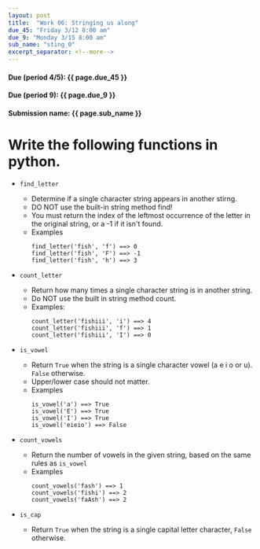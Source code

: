 ```yaml
---
layout: post
title:  "Work 06: Stringing us along"
due_45: "Friday 3/12 8:00 am"
due_9: "Monday 3/15 8:00 am"
sub_name: "sting_0"
excerpt_separator: <!--more-->
---
```


#### Due (period 4/5): {{ page.due_45 }}
#### Due (period 9): {{ page.due_9 }}

#### Submission name: {{ page.sub_name }}
<!--more-->

# Write the following functions in python.

* `find_letter`
  - Determine if a single character string appears in another stirng.
  - DO NOT use the built-in string method find!
  - You must return the index of the leftmost occurrence of the letter in the original string, or a -1 if it isn't found.
  - Examples
    ```
    find_letter('fish', 'f') ==> 0
    find_letter('fish', 'F') ==> -1
    find_letter('fish', 'h') ==> 3
    ```

* `count_letter`
  - Return how many times a single character string is in another string.
  - Do NOT use the built in string method count.
  - Examples:
    ```
    count_letter('fishiii', 'i') ==> 4
    count_letter('fishiii', 'f') ==> 1
    count_letter('fishiii', 'I') ==> 0
    ```

* `is_vowel`
  - Return `True` when the string is a single character vowel (a e i o or u). `False` otherwise.
  - Upper/lower case should not matter.
  - Examples
    ```
    is_vowel('a') ==> True
    is_vowel('E') ==> True
    is_vowel('I') ==> True
    is_vowel('eieio') ==> False
    ```

* `count_vowels`
  - Return the number of vowels in the given string, based on the same rules as `is_vowel`
  - Examples
    ```
    count_vowels('fash') ==> 1
    count_vowels('fishi') ==> 2
    count_vowels('faAsh') ==> 2
    ```
* `is_cap`
  - Return `True` when the string is a single capital letter character, `False` otherwise.

